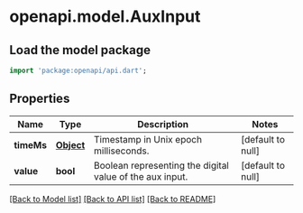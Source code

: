 # openapi.model.AuxInput

## Load the model package
```dart
import 'package:openapi/api.dart';
```

## Properties
Name | Type | Description | Notes
------------ | ------------- | ------------- | -------------
**timeMs** | [**Object**](Object.md) | Timestamp in Unix epoch milliseconds. | [default to null]
**value** | **bool** | Boolean representing the digital value of the aux input. | [default to null]

[[Back to Model list]](../README.md#documentation-for-models) [[Back to API list]](../README.md#documentation-for-api-endpoints) [[Back to README]](../README.md)


